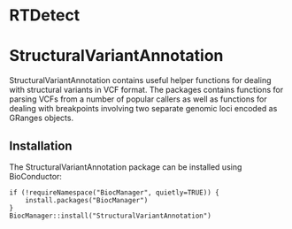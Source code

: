 # RTDetect
# StructuralVariantAnnotation

StructuralVariantAnnotation contains useful helper
functions for dealing with structural variants in VCF format.
The packages contains functions for parsing VCFs from a number
of popular callers as well as functions for dealing with 
breakpoints involving two separate genomic loci encoded as
GRanges objects.

## Installation


The StructuralVariantAnnotation package can be installed using BioConductor:

```
if (!requireNamespace("BiocManager", quietly=TRUE)) {
	install.packages("BiocManager")
}
BiocManager::install("StructuralVariantAnnotation")
```

